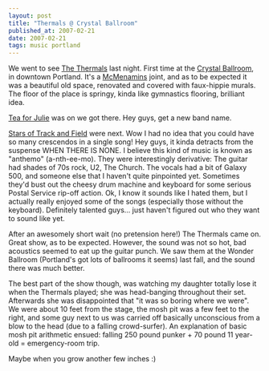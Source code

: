 ```yaml
---
layout: post
title: "Thermals @ Crystal Ballroom"
published_at: 2007-02-21
date: 2007-02-21
tags: music portland
---
```


We went to see [The Thermals](http://www.subpop.com/artists/the_thermals) last night. First time at the [Crystal Ballroom](http://www.mcmenamins.com/index.php?loc=2&category=Location%20Homepage), in downtown Portland. It's a [McMenamins](http://www.mcmenamins.com/) joint, and as to be expected it was a beautiful old space, renovated and covered with faux-hippie murals. The floor of the place is springy, kinda like gymnastics flooring, brilliant idea.

[
Tea for Julie](http://www.teaforjulie.net/) was on we got there. Hey guys, get a new band name.

[Stars of Track and Field](http://www.starsoftrackandfield.com/) were next. Wow I had no idea that you could have so many crescendos in a single song! Hey guys, it kinda detracts from the suspense WHEN THERE IS NONE. I believe this kind of music is known as "anthemo" (a-nth-ee-mo). They were interestingly derivative: The guitar had shades of 70s rock, U2, The Church. The vocals had a bit of Galaxy 500, and someone else that I haven't quite pinpointed yet. Sometimes they'd bust out the cheesy drum machine and keyboard for some serious Postal Service rip-off action. Ok, I know it sounds like I hated them, but I actually really enjoyed some of the songs (especially those without the keyboard). Definitely talented guys... just haven't figured out who they want to sound like yet.

After an awesomely short wait (no pretension here!) The Thermals came on. Great show, as to be expected. However, the sound was not so hot, bad acoustics seemed to eat up the guitar punch. We saw them at the Wonder Ballroom (Portland's got lots of ballrooms it seems) last fall, and the sound there was much better.

The best part of the show though, was watching my daughter totally lose it when the Thermals played; she was head-banging throughout their set. Afterwards she was disappointed that "it was so boring where we were". We were about 10 feet from the stage, the mosh pit was a few feet to the right, and some guy next to us was carried off basically unconscious from a blow to the head (due to a falling crowd-surfer). An explanation of basic mosh pit arithmetic ensued: falling 250 pound punker + 70 pound 11 year-old = emergency-room trip.

Maybe when you grow another few inches :)